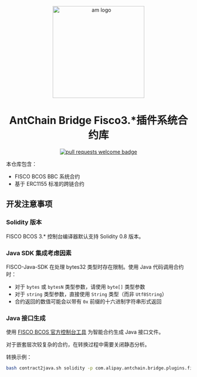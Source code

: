 <div align="center">
  <img alt="am logo" src="https://gw.alipayobjects.com/zos/bmw-prod/3ee4adc7-1960-4dbf-982e-522ac135a0c0.svg" width="250" >
  <h1 align="center">AntChain Bridge Fisco3.*插件系统合约库</h1>
  <p align="center">
    <a href="http://makeapullrequest.com">
      <img alt="pull requests welcome badge" src="https://img.shields.io/badge/PRs-welcome-brightgreen.svg?style=flat">
    </a>
  </p>
</div>

本仓库包含：

- FISCO BCOS BBC 系统合约
- 基于 ERC1155 标准的跨链合约

## 开发注意事项

### Solidity 版本

FISCO BCOS 3.* 控制台编译器默认支持 Solidity 0.8 版本。

### Java SDK 集成考虑因素

FISCO-Java-SDK 在处理 bytes32 类型时存在限制。使用 Java 代码调用合约时：

- 对于 `bytes` 或 `bytesN` 类型参数，请使用 `byte[]` 类型参数
- 对于 `string` 类型参数，直接使用 `String` 类型（而非 `Utf8String`）
- 合约返回的数值可能会以带有 `0x` 前缀的十六进制字符串形式返回

### Java 接口生成

使用 [FISCO BCOS 官方控制台工具](https://fisco-bcos-doc.readthedocs.io/zh-cn/latest/docs/sdk/java_sdk/contracts_to_java.html?highlight=contract2java) 为智能合约生成 Java 接口文件。

对于嵌套层次较复杂的合约，在转换过程中需要关闭静态分析。

转换示例：

```bash
bash contract2java.sh solidity -p com.alipay.antchain.bridge.plugins.fiscobcos -s ./contracts/solidity/sys --no-analysis
```